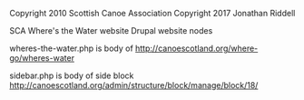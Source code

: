 Copyright 2010 Scottish Canoe Association
Copyright 2017 Jonathan Riddell

SCA Where's the Water website
Drupal website nodes

wheres-the-water.php is body of http://canoescotland.org/where-go/wheres-water

sidebar.php is body of side block http://canoescotland.org/admin/structure/block/manage/block/18/
